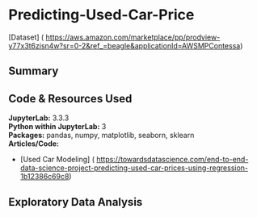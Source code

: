# Predicting-Used-Car-Price

[Dataset] ( https://aws.amazon.com/marketplace/pp/prodview-y77x3t6zisn4w?sr=0-2&ref_=beagle&applicationId=AWSMPContessa) <br>

## Summary


## Code & Resources Used
**JupyterLab:** 3.3.3 <br>
**Python within JupyterLab:** 3 <br>
**Packages:** pandas, numpy, matplotlib, seaborn, sklearn <br>
**Articles/Code:**
   - [Used Car Modeling] ( https://towardsdatascience.com/end-to-end-data-science-project-predicting-used-car-prices-using-regression-1b12386c69c8)

## Exploratory Data Analysis

